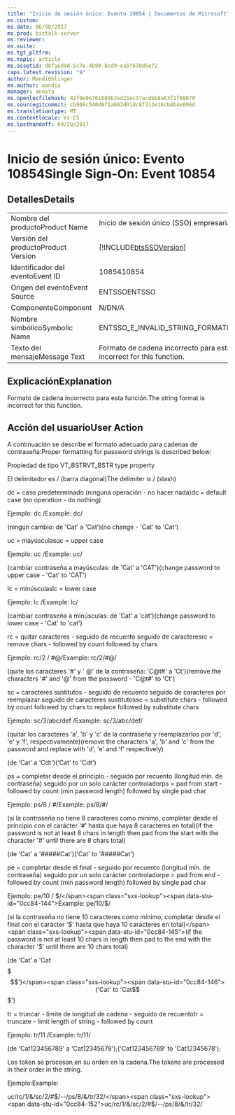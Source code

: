```yaml
---
title: "Inicio de sesión único: Evento 10854 | Documentos de Microsoft"
ms.custom: 
ms.date: 06/08/2017
ms.prod: biztalk-server
ms.reviewer: 
ms.suite: 
ms.tgt_pltfrm: 
ms.topic: article
ms.assetid: d8faed9d-5c7e-4b99-bcd9-ea5f670d5e72
caps.latest.revision: "9"
author: MandiOhlinger
ms.author: mandia
manager: anneta
ms.openlocfilehash: 42f9e9e761689b2ed21ec37acdbb8a63f1f88070
ms.sourcegitcommit: cb908c540d8f1a692d01dc8f313e16cb4b4e696d
ms.translationtype: MT
ms.contentlocale: es-ES
ms.lasthandoff: 09/20/2017
---
```

# <a name="single-sign-on-event-10854"></a><span data-ttu-id="0cc84-102">Inicio de sesión único: Evento 10854</span><span class="sxs-lookup"><span data-stu-id="0cc84-102">Single Sign-On: Event 10854</span></span>
## <a name="details"></a><span data-ttu-id="0cc84-103">Detalles</span><span class="sxs-lookup"><span data-stu-id="0cc84-103">Details</span></span>  
  
|||  
|-|-|  
|<span data-ttu-id="0cc84-104">Nombre del producto</span><span class="sxs-lookup"><span data-stu-id="0cc84-104">Product Name</span></span>|<span data-ttu-id="0cc84-105">Inicio de sesión único (SSO) empresarial</span><span class="sxs-lookup"><span data-stu-id="0cc84-105">Enterprise Single Sign-On</span></span>|  
|<span data-ttu-id="0cc84-106">Versión del producto</span><span class="sxs-lookup"><span data-stu-id="0cc84-106">Product Version</span></span>|[!INCLUDE[btsSSOVersion](../includes/btsssoversion-md.md)]|  
|<span data-ttu-id="0cc84-107">Identificador del evento</span><span class="sxs-lookup"><span data-stu-id="0cc84-107">Event ID</span></span>|<span data-ttu-id="0cc84-108">10854</span><span class="sxs-lookup"><span data-stu-id="0cc84-108">10854</span></span>|  
|<span data-ttu-id="0cc84-109">Origen del evento</span><span class="sxs-lookup"><span data-stu-id="0cc84-109">Event Source</span></span>|<span data-ttu-id="0cc84-110">ENTSSO</span><span class="sxs-lookup"><span data-stu-id="0cc84-110">ENTSSO</span></span>|  
|<span data-ttu-id="0cc84-111">Componente</span><span class="sxs-lookup"><span data-stu-id="0cc84-111">Component</span></span>|<span data-ttu-id="0cc84-112">N/D</span><span class="sxs-lookup"><span data-stu-id="0cc84-112">N/A</span></span>|  
|<span data-ttu-id="0cc84-113">Nombre simbólico</span><span class="sxs-lookup"><span data-stu-id="0cc84-113">Symbolic Name</span></span>|<span data-ttu-id="0cc84-114">ENTSSO_E_INVALID_STRING_FORMAT</span><span class="sxs-lookup"><span data-stu-id="0cc84-114">ENTSSO_E_INVALID_STRING_FORMAT</span></span>|  
|<span data-ttu-id="0cc84-115">Texto del mensaje</span><span class="sxs-lookup"><span data-stu-id="0cc84-115">Message Text</span></span>|<span data-ttu-id="0cc84-116">Formato de cadena incorrecto para esta función.</span><span class="sxs-lookup"><span data-stu-id="0cc84-116">The string format is incorrect for this function.</span></span>|  
  
## <a name="explanation"></a><span data-ttu-id="0cc84-117">Explicación</span><span class="sxs-lookup"><span data-stu-id="0cc84-117">Explanation</span></span>  
 <span data-ttu-id="0cc84-118">Formato de cadena incorrecto para esta función.</span><span class="sxs-lookup"><span data-stu-id="0cc84-118">The string format is incorrect for this function.</span></span>  
  
## <a name="user-action"></a><span data-ttu-id="0cc84-119">Acción del usuario</span><span class="sxs-lookup"><span data-stu-id="0cc84-119">User Action</span></span>  
 <span data-ttu-id="0cc84-120">A continuación se describe el formato adecuado para cadenas de contraseña:</span><span class="sxs-lookup"><span data-stu-id="0cc84-120">Proper formatting for password strings is described below:</span></span>  
  
 <span data-ttu-id="0cc84-121">Propiedad de tipo VT_BSTR</span><span class="sxs-lookup"><span data-stu-id="0cc84-121">VT_BSTR type property</span></span>  
  
 <span data-ttu-id="0cc84-122">El delimitador es / (barra diagonal)</span><span class="sxs-lookup"><span data-stu-id="0cc84-122">The delimiter is / (slash)</span></span>  
  
 <span data-ttu-id="0cc84-123">dc = caso predeterminado (ninguna operación - no hacer nada)</span><span class="sxs-lookup"><span data-stu-id="0cc84-123">dc = default case (no operation - do nothing)</span></span>  
  
 <span data-ttu-id="0cc84-124">Ejemplo: dc /</span><span class="sxs-lookup"><span data-stu-id="0cc84-124">Example: dc/</span></span>  
  
 <span data-ttu-id="0cc84-125">(ningún cambio: de 'Cat' a 'Cat')</span><span class="sxs-lookup"><span data-stu-id="0cc84-125">(no change - 'Cat' to 'Cat')</span></span>  
  
 <span data-ttu-id="0cc84-126">uc = mayúsculas</span><span class="sxs-lookup"><span data-stu-id="0cc84-126">uc = upper case</span></span>  
  
 <span data-ttu-id="0cc84-127">Ejemplo: uc /</span><span class="sxs-lookup"><span data-stu-id="0cc84-127">Example: uc/</span></span>  
  
 <span data-ttu-id="0cc84-128">(cambiar contraseña a mayúsculas: de 'Cat' a 'CAT')</span><span class="sxs-lookup"><span data-stu-id="0cc84-128">(change password to upper case - 'Cat' to 'CAT')</span></span>  
  
 <span data-ttu-id="0cc84-129">lc = minúsculas</span><span class="sxs-lookup"><span data-stu-id="0cc84-129">lc = lower case</span></span>  
  
 <span data-ttu-id="0cc84-130">Ejemplo: lc /</span><span class="sxs-lookup"><span data-stu-id="0cc84-130">Example: lc/</span></span>  
  
 <span data-ttu-id="0cc84-131">(cambiar contraseña a minúsculas: de 'Cat' a 'cat')</span><span class="sxs-lookup"><span data-stu-id="0cc84-131">(change password to lower case - 'Cat' to 'cat')</span></span>  
  
 <span data-ttu-id="0cc84-132">rc = quitar caracteres - seguido de recuento seguido de caracteres</span><span class="sxs-lookup"><span data-stu-id="0cc84-132">rc = remove chars - followed by count followed by chars</span></span>  
  
 <span data-ttu-id="0cc84-133">Ejemplo: rc/2 / #@/</span><span class="sxs-lookup"><span data-stu-id="0cc84-133">Example: rc/2/#@/</span></span>  
  
 <span data-ttu-id="0cc84-134">(quite los caracteres '#' y ' @' de la contraseña: 'C@t#' a 'Ct')</span><span class="sxs-lookup"><span data-stu-id="0cc84-134">(remove the characters '#' and '@' from the password - 'C@t#' to 'Ct')</span></span>  
  
 <span data-ttu-id="0cc84-135">sc = caracteres sustitutos - seguido de recuento seguido de caracteres por reemplazar seguido de caracteres sustitutos</span><span class="sxs-lookup"><span data-stu-id="0cc84-135">sc = substitute chars - followed by count followed by chars to replace followed by substitute chars</span></span>  
  
 <span data-ttu-id="0cc84-136">Ejemplo: sc/3/abc/def /</span><span class="sxs-lookup"><span data-stu-id="0cc84-136">Example: sc/3/abc/def/</span></span>  
  
 <span data-ttu-id="0cc84-137">(quitar los caracteres 'a', 'b' y 'c' de la contraseña y reemplazarlos por 'd', 'e' y 'f', respectivamente)</span><span class="sxs-lookup"><span data-stu-id="0cc84-137">(remove the characters 'a', 'b' and 'c' from the password and replace with 'd', 'e' and 'f' respectively)</span></span>  
  
 <span data-ttu-id="0cc84-138">(de 'Cat' a 'Cdt')</span><span class="sxs-lookup"><span data-stu-id="0cc84-138">('Cat' to 'Cdt')</span></span>  
  
 <span data-ttu-id="0cc84-139">ps = completar desde el principio - seguido por recuento (longitud mín. de contraseña) seguido por un solo carácter controlador</span><span class="sxs-lookup"><span data-stu-id="0cc84-139">ps = pad from start - followed by count (min password length) followed by single pad char</span></span>  
  
 <span data-ttu-id="0cc84-140">Ejemplo: ps/8 / #/</span><span class="sxs-lookup"><span data-stu-id="0cc84-140">Example: ps/8/#/</span></span>  
  
 <span data-ttu-id="0cc84-141">(si la contraseña no tiene 8 caracteres como mínimo, completar desde el principio con el carácter '#' hasta que haya 8 caracteres en total)</span><span class="sxs-lookup"><span data-stu-id="0cc84-141">(if the password is not at least 8 chars in length then pad from the start with the character '#' until there are 8 chars total)</span></span>  
  
 <span data-ttu-id="0cc84-142">(de 'Cat' a '#####Cat')</span><span class="sxs-lookup"><span data-stu-id="0cc84-142">('Cat' to '#####Cat')</span></span>  
  
 <span data-ttu-id="0cc84-143">pe = completar desde el final - seguido por recuento (longitud mín. de contraseña) seguido por un solo carácter controlador</span><span class="sxs-lookup"><span data-stu-id="0cc84-143">pe = pad from end - followed by count (min password length) followed by single pad char</span></span>  
  
 <span data-ttu-id="0cc84-144">Ejemplo: pe/10 / $/</span><span class="sxs-lookup"><span data-stu-id="0cc84-144">Example: pe/10/$/</span></span>  
  
 <span data-ttu-id="0cc84-145">(si la contraseña no tiene 10 caracteres como mínimo, completar desde el final con el carácter '$' hasta que haya 10 caracteres en total)</span><span class="sxs-lookup"><span data-stu-id="0cc84-145">(if the password is not at least 10 chars in length then pad to the end with the character '$' until there are 10 chars total)</span></span>  
  
 <span data-ttu-id="0cc84-146">(de 'Cat' a 'Cat$$$$$$$')</span><span class="sxs-lookup"><span data-stu-id="0cc84-146">('Cat' to 'Cat$$$$$$$')</span></span>  
  
 <span data-ttu-id="0cc84-147">tr = truncar - límite de longitud de cadena - seguido de recuento</span><span class="sxs-lookup"><span data-stu-id="0cc84-147">tr = truncate - limit length of string - followed by count</span></span>  
  
 <span data-ttu-id="0cc84-148">Ejemplo: tr/11 /</span><span class="sxs-lookup"><span data-stu-id="0cc84-148">Example: tr/11/</span></span>  
  
 <span data-ttu-id="0cc84-149">(de 'Cat123456789' a 'Cat12345678');</span><span class="sxs-lookup"><span data-stu-id="0cc84-149">('Cat123456789' to 'Cat12345678');</span></span>  
  
 <span data-ttu-id="0cc84-150">Los token se procesan en su orden en la cadena.</span><span class="sxs-lookup"><span data-stu-id="0cc84-150">The tokens are processed in their order in the string.</span></span>  
  
 <span data-ttu-id="0cc84-151">Ejemplo:</span><span class="sxs-lookup"><span data-stu-id="0cc84-151">Example:</span></span>  
  
 <span data-ttu-id="0cc84-152">uc/rc/1/&/sc/2/#$/--/ps/8/&/tr/32/</span><span class="sxs-lookup"><span data-stu-id="0cc84-152">uc/rc/1/&/sc/2/#$/--/ps/8/&/tr/32/</span></span>